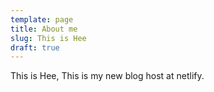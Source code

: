 ```yaml
---
template: page
title: About me
slug: This is Hee
draft: true
---
```

This is Hee, This is my new blog host at netlify.

